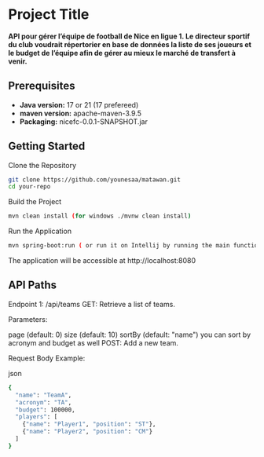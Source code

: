 # **Project Title**

**API pour gérer l’équipe de football de Nice en ligue 1. Le directeur sportif du club voudrait répertorier en base de données la liste de ses joueurs et le budget de l’équipe afin de gérer au mieux le marché de transfert à venir.**

## **Prerequisites**

- **Java version:** 17 or 21 (17 prefereed)
- **maven version:** apache-maven-3.9.5
- **Packaging:** nicefc-0.0.1-SNAPSHOT.jar

## **Getting Started**

Clone the Repository

```bash
git clone https://github.com/younesaa/matawan.git
cd your-repo
```
Build the Project
```bash
mvn clean install (for windows ./mvnw clean install)
```
Run the Application
```bash
mvn spring-boot:run ( or run it on Intellij by running the main function)
```
The application will be accessible at http://localhost:8080

## **API Paths**

Endpoint 1: /api/teams
GET: Retrieve a list of teams.

Parameters:

page (default: 0)
size (default: 10)
sortBy (default: "name") you can sort by acronym and budget as well
POST: Add a new team.

Request Body Example:

json
```bash
{
  "name": "TeamA",
  "acronym": "TA",
  "budget": 100000,
  "players": [
    {"name": "Player1", "position": "ST"},
    {"name": "Player2", "position": "CM"}
  ]
}
```
